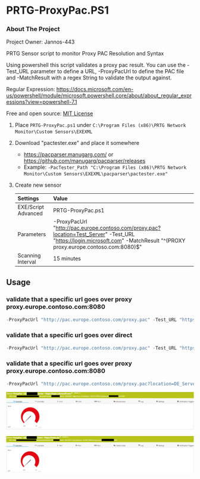 # PRTG-ProxyPac.PS1

<!-- ABOUT THE PROJECT -->
### About The Project
Project Owner: Jannos-443

PRTG Sensor script to monitor Proxy PAC Resolution and Syntax

Using powershell this script validates a proxy pac result.
You can use the -Test_URL parameter to define a URL, -ProxyPacUrl to define the PAC file and -MatchResult with a regex String to validate the output against.

Regular Expression: https://docs.microsoft.com/en-us/powershell/module/microsoft.powershell.core/about/about_regular_expressions?view=powershell-7.1


Free and open source: [MIT License](https://github.com/Jannos-443/PRTG-Sensors/blob/main/LICENSE)

<!-- GETTING STARTED -->
1. Place `PRTG-ProxyPac.ps1` under `C:\Program Files (x86)\PRTG Network Monitor\Custom Sensors\EXEXML`

2. Download "pactester.exe" and place it somewhere
   - https://pacparser.manugarg.com/ or https://github.com/manugarg/pacparser/releases
   - Example: `-PacTester_Path "C:\Program Files (x86)\PRTG Network Monitor\Custom Sensors\EXEXML\pacparser\pactester.exe"`


2. Create new sensor

   | Settings | Value |
   | --- | --- |
   | EXE/Script Advanced | PRTG-ProxyPac.ps1 |
   | Parameters | -ProxyPacUrl "http://pac.europe.contoso.com/proxy.pac?location=Test_Server" -Test_URL "https://login.microsoft.com" -MatchResult "^(PROXY proxy.europe.contoso.com:8080)$" |
   | Scanning Interval | 15 minutes |


## Usage

### validate that a specific url goes over proxy proxy.europe.contoso.com:8080

```powershell
-ProxyPacUrl "http://pac.europe.contoso.com/proxy.pac" -Test_URL "https://login.microsoft.com" -MatchResult "^(PROXY proxy.europe.contoso.com:8080)$"
```

### validate that a specific url goes over direct

```powershell
-ProxyPacUrl "http://pac.europe.contoso.com/proxy.pac" -Test_URL "https://login.microsoft.com" -MatchResult "^(DIRECT)$"
```

### validate that a specific url goes over proxy proxy.europe.contoso.com:8080

```powershell
-ProxyPacUrl "http://pac.europe.contoso.com/proxy.pac?location=DE_Server" -Test_URL "https://login.microsoft.com" -MatchResult "^(PROXY proxy.europe.contoso.com:8080)$"
```

![Image](media/PRTG-ProxyPac/proxy_example1.png)

![Image](media/PRTG-ProxyPac/proxy_example2.png)